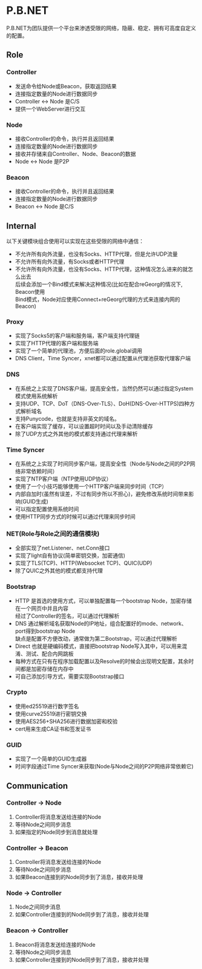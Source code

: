 # P.B.NET
P.B.NET为团队提供一个平台来渗透受限的网络，隐蔽、稳定、拥有可高度自定义的配置。
## Role
### Controller
  * 发送命令给Node或Beacon，获取返回结果
  * 连接指定数量的Node进行数据同步
  * Controller <-> Node 是C/S
  * 提供一个WebServer进行交互
### Node
  * 接收Controller的命令，执行并且返回结果
  * 连接指定数量的Node进行数据同步
  * 接收并存储来自Controller、Node、Beacon的数据
  * Node <-> Node 是P2P
### Beacon
  * 接收Controller的命令，执行并且返回结果
  * 连接指定数量的Node进行数据同步
  * Beacon <-> Node 是C/S
## Internal
以下关键模块组合使用可以实现在这些受限的网络中通信：
* 不允许所有向外流量，也没有Socks、HTTP代理，但是允许UDP流量
* 不允许所有向外流量，有Socks或者HTTP代理
* 不允许所有向外流量，也没有Socks、HTTP代理，这种情况怎么进来的就怎么出去\
  后续会添加一个Bind模式来解决这种情况(比如在配合reGeorg的情况下, Beacon使用\
  Bind模式，Node对应使用Connect+reGeorg代理的方式来连接内网的Beacon)
### Proxy
* 实现了Socks5的客户端和服务端，客户端支持代理链
* 实现了HTTP代理的客户端和服务端
* 实现了一个简单的代理池，方便后面的role.global调用
* DNS Client，Time Syncer，xnet都可以通过配置从代理池获取代理客户端 
### DNS
* 在系统之上实现了DNS客户端，提高安全性，当然仍然可以通过指定System模式使用系统解析
* 支持UDP、TCP、DoT（DNS-Over-TLS）、DoH(DNS-Over-HTTPS)四种方式解析域名
* 支持Punycode，也就是支持非英文的域名。
* 在客户端实现了缓存，可以设置超时时间以及手动清除缓存
* 除了UDP方式之外其他的模式都支持通过代理来解析
### Time Syncer
* 在系统之上实现了时间同步客户端，提高安全性（Node与Node之间的P2P网络非常依赖时间）
* 实现了NTP客户端（NTP使用UDP协议）
* 使用了一个小技巧能够使用一个HTTP客户端来同步时间（TCP）
* 内部自加时(虽然有误差，不过有同步所以不担心)，避免修改系统时间带来影响(GUID生成)
* 可以指定配置使用系统时间
* 使用HTTP同步方式的时候可以通过代理来同步时间
### NET(Role与Role之间的通信模块)
* 全部实现了net.Listener、net.Conn接口
* 实现了light自有协议(简单密钥交换，加密通信)
* 实现了TLS(TCP)、HTTP(Websocket TCP)、QUIC(UDP)
* 除了QUIC之外其他的模式都支持代理
### Bootstrap
* HTTP 是首选的使用方式，可以单独配置每一个bootstrap Node，加密存储在一个网页中并且内容\
  经过了Controller的签名，可以通过代理解析
* DNS 通过解析域名获取Node的IP地址，组合配置好的mode、network、port得到bootstrap Node\
  缺点是配置不方便改动，通常做为第二Bootstrap，可以通过代理解析
* Direct 也就是硬编码模式，直接把bootstrap Node写入其中，可以用来混淆、测试、配合内网跳板
* 每种方式在只有在程序加载配置以及Resolve的时候会出现明文配置，其余时间都是加密存储在内存中
* 可自己添加引导方式，需要实现Bootstrap接口
### Crypto
* 使用ed25519进行数字签名
* 使用curve25519进行密钥交换
* 使用AES256+SHA256进行数据加密和校验
* cert用来生成CA证书和签发证书
### GUID
* 实现了一个简单的GUID生成器
* 时间字段通过Time Syncer来获取(Node与Node之间的P2P网络非常依赖它)
## Communication
### Controller -> Node
1. Controller将消息发送给连接的Node
2. 等待Node之间同步消息
3. 如果指定的Node同步到消息就处理
### Controller -> Beacon
1. Controller将消息发送给连接的Node
2. 等待Node之间同步消息
3. 如果Beacon连接到的Node同步到了消息，接收并处理
### Node -> Controller
1. Node之间同步消息
2. 如果Controller连接到的Node同步到了消息，接收并处理
### Beacon -> Controller
1. Beacon将消息发送给连接的Node
2. 等待Node之间同步消息
3. 如果Controller连接到的Node同步到了消息，接收并处理
